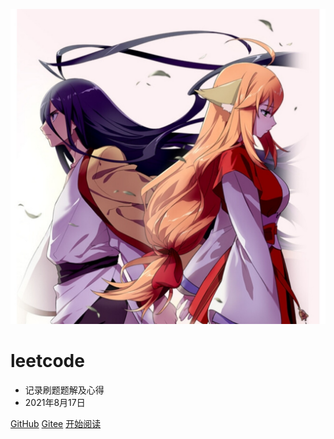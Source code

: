 <!-- _coverpage.md -->

![logo](img/1234567.jpg ':size=8%')

# leetcode

- 记录刷题题解及心得
- 2021年8月17日


[GitHub](https://github.com/eternidad33/leetcode)
[Gitee](https://gitee.com/eternidad33/leetcode)
[开始阅读](README.md)
